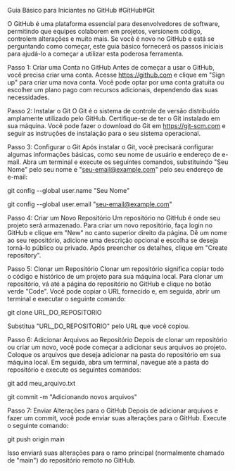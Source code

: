 Guia Básico para Iniciantes no GitHub
#GitHub#Git

O GitHub é uma plataforma essencial para desenvolvedores de software, permitindo que equipes colaborem em projetos, versionem código, controlem alterações e muito mais. Se você é novo no GitHub e está se perguntando como começar, este guia básico fornecerá os passos iniciais para ajudá-lo a começar a utilizar esta poderosa ferramenta.



Passo 1: Criar uma Conta no GitHub
Antes de começar a usar o GitHub, você precisa criar uma conta. Acesse https://github.com e clique em "Sign up" para criar uma nova conta. Você pode optar por uma conta gratuita ou escolher um plano pago com recursos adicionais, dependendo das suas necessidades.



Passo 2: Instalar o Git
O Git é o sistema de controle de versão distribuído amplamente utilizado pelo GitHub. Certifique-se de ter o Git instalado em sua máquina. Você pode fazer o download do Git em https://git-scm.com e seguir as instruções de instalação para o seu sistema operacional.



Passo 3: Configurar o Git
Após instalar o Git, você precisará configurar algumas informações básicas, como seu nome de usuário e endereço de e-mail. Abra um terminal e execute os seguintes comandos, substituindo "Seu Nome" pelo seu nome e "seu-email@example.com" pelo seu endereço de e-mail:



git config --global user.name "Seu Nome"

git config --global user.email "seu-email@example.com"



Passo 4: Criar um Novo Repositório
Um repositório no GitHub é onde seu projeto será armazenado. Para criar um novo repositório, faça login no GitHub e clique em "New" no canto superior direito da página. Dê um nome ao seu repositório, adicione uma descrição opcional e escolha se deseja torná-lo público ou privado. Após preencher os detalhes, clique em "Create repository".



Passo 5: Clonar um Repositório
Clonar um repositório significa copiar todo o código e histórico de um projeto para sua máquina local. Para clonar um repositório, vá até a página do repositório no GitHub e clique no botão verde "Code". Você pode copiar o URL fornecido e, em seguida, abrir um terminal e executar o seguinte comando:



git clone URL_DO_REPOSITORIO



Substitua "URL_DO_REPOSITORIO" pelo URL que você copiou.



Passo 6: Adicionar Arquivos ao Repositório
Depois de clonar um repositório ou criar um novo, você pode começar a adicionar seus arquivos ao projeto. Coloque os arquivos que deseja adicionar na pasta do repositório em sua máquina local. Em seguida, abra um terminal, navegue até a pasta do repositório e execute os seguintes comandos:



git add meu_arquivo.txt

git commit -m "Adicionando novos arquivos"



Passo 7: Enviar Alterações para o GitHub
Depois de adicionar arquivos e fazer um commit, você pode enviar suas alterações para o GitHub. Execute o seguinte comando:



git push origin main



Isso enviará suas alterações para o ramo principal (normalmente chamado de "main") do repositório remoto no GitHub.
